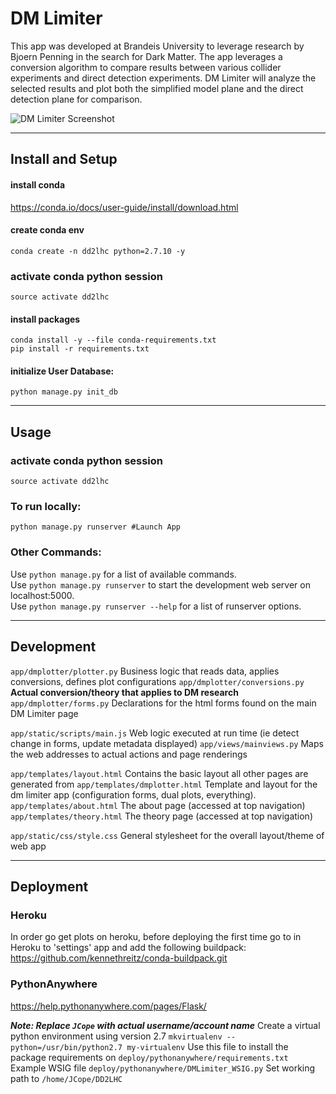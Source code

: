 # DM Limiter

This app was developed at Brandeis University to leverage research by Bjoern Penning in the search for Dark Matter. The app leverages a conversion algorithm to compare results between various collider experiments and direct detection experiments. DM Limiter will analyze the selected results and  plot both the simplified model plane and the direct detection plane for comparison.

![DM Limiter Screenshot](https://github.com/jcope/DD2LHC/blob/master/Screenshot.png "DM Limiter")

---
## Install and Setup

#### install conda
https://conda.io/docs/user-guide/install/download.html

#### create conda env
```
conda create -n dd2lhc python=2.7.10 -y
```

### activate conda python session
```
source activate dd2lhc
```
#### install packages
```
conda install -y --file conda-requirements.txt
pip install -r requirements.txt
````
#### initialize User Database:
```
python manage.py init_db
```
---
## Usage

### activate conda python session
```
source activate dd2lhc
```
### To run locally:
```
python manage.py runserver #Launch App
```

### Other Commands:
Use `python manage.py` for a list of available commands.  
Use `python manage.py runserver` to start the development web server on localhost:5000.  
Use `python manage.py runserver --help` for a list of runserver options.

---
## Development


`app/dmplotter/plotter.py` Business logic that reads data, applies conversions, defines plot configurations
`app/dmplotter/conversions.py` **Actual conversion/theory that applies to DM research**
`app/dmplotter/forms.py` Declarations for the html forms found on the main DM Limiter page

`app/static/scripts/main.js` Web logic executed at run time (ie detect change in forms, update metadata displayed)
`app/views/mainviews.py`  Maps the web addresses to actual actions and page renderings

`app/templates/layout.html` Contains the basic layout all other pages are generated from
`app/templates/dmplotter.html` Template and layout for the dm limiter app (configuration forms, dual plots, everything).
`app/templates/about.html` The about page (accessed at top navigation)
`app/templates/theory.html` The theory page (accessed at top navigation)

`app/static/css/style.css` General stylesheet for the overall layout/theme of web app

---
## Deployment
### Heroku
In order go get plots on heroku, before deploying the first time go to in Heroku to 'settings' app and add the following buildpack: https://github.com/kennethreitz/conda-buildpack.git

### PythonAnywhere

https://help.pythonanywhere.com/pages/Flask/

***Note: Replace `JCope` with actual username/account name***
Create a virtual python environment using version 2.7
`mkvirtualenv --python=/usr/bin/python2.7 my-virtualenv`
Use this file to install the package requirements on
`deploy/pythonanywhere/requirements.txt`
Example WSIG file
`deploy/pythonanywhere/DMLimiter_WSIG.py`
Set working path to
`/home/JCope/DD2LHC`
